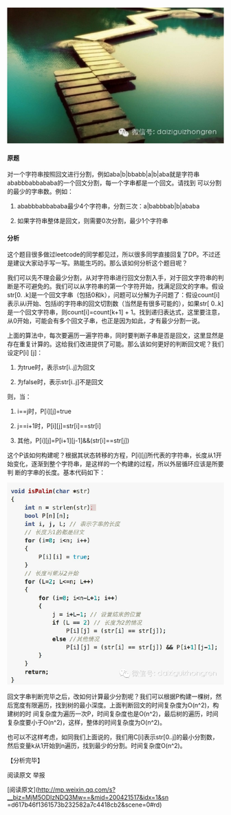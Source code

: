 ![](_resources/【经典面试题】回文分割image0.jpg)

#### **原题**

对一个字符串按照回文进行分割，例如aba|b|bbabb|a|b|aba就是字符串ababbbabbababa的一个回文分割，每一个字串都是一个回文。请找到
可以分割的最少的字串数。例如：

  

  1. ababbbabbababa最少4个字符串，分割三次：a|babbbab|b|ababa

  2. 如果字符串整体是回文，则需要0次分割，最少1个字符串

  

#### **分析**

这个题目很多做过leetcode的同学都见过，所以很多同学直接回复了DP。不过还是建议大家动手写一写。熟能生巧的。那么该如何分析这个题目呢？

  

我们可以先不理会最少分割，从对字符串进行回文分割入手，对于回文字符串的判断是不可避免的。我们可以从字符串的第一个字符开始，找满足回文的字串。假设str[0.
.k]是一个回文字串（包括0和k），问题可以分解为子问题了：假设count[i]表示从i开始、包括i的字符串的回文切割数（当然是有很多可能的），如果str[
0..k]是一个回文字符串，则count[i]=count[k+1] +
1。找到递归表达式，这里要注意，从0开始，可能会有多个回文子串，也正是因为如此，才有最少分割一说。

  

上面的算法中，每次要遍历一遍字符串，同时要判断子串是否是回文，这里显然是存在重复计算的。这给我们改进提供了可能。那么该如何更好的判断回文呢？我们设定P[i]
[j]：

  

  1. 为true时，表示str[i..j]为回文

  2. 为false时，表示str[i..j]不是回文

  

则，当：

  

  1. i==j时，P[i][j]=true

  2. j==i+1时，P[i][j]=str[i]==str[i]

  3. 其他，P[i][j]=P[i+1][j-1]&&(str[i]==str[j])

  

这个P该如何构建呢？根据其状态转移的方程，P[i][j]所代表的字符串，长度从1开始变化，逐渐到整个字符串，是这样的一个构建的过程，所以外层循环应该是所要判
断的字串的长度。基本代码如下：

  

![](_resources/【经典面试题】回文分割image1.jpg)

  

回文字串判断完毕之后，改如何计算最少分割呢？我们可以根据P构建一棵树，然后宽度有限遍历，找到树的最小深度。上面判断回文的时间复杂度为O(n^2)，构建树的时
间复杂度为遍历一次P，时间复杂度也是O(n^2)，最后树的遍历，时间复杂度要小于O(n^2)，这样，整体的时间复杂度为O(n^2)。

  

也可以不这样考虑，如同我们上面说的，我们用C[i]表示str[0..j]的最小分割数，然后变量k从1开始到n遍历，找到最少的分割。时间复杂度O(n^2)。

  

  

【分析完毕】

  

阅读原文 举报

[阅读原文](http://mp.weixin.qq.com/s?__biz=MjM5ODIzNDQ3Mw==&mid=200421517&idx=1&sn
=d617b46f1361573b232582a7c4418cb2&scene=0#rd)


